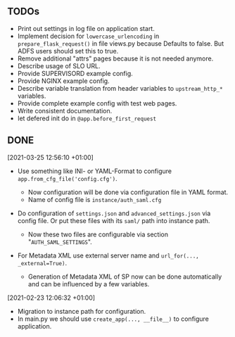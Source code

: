 TODOs
-----

* Print out settings in log file on application start.
* Implement decision for `lowercase_urlencoding` in `prepare_flask_request()`
  in file views.py because Defaults to false. But ADFS users should set this to
  true.
* Remove additional "attrs" pages because it is not needed anymore.
* Describe usage of SLO URL.
* Provide SUPERVISORD example config.
* Provide NGINX example config.
* Describe variable translation from header variables to `upstream_http_*`
  variables.
* Provide complete example config with test web pages.
* Write consistent documentation.
* let defered init do in `@app.before_first_request`

DONE
----
[2021-03-25 12:56:10 +01:00]

* Use something like INI- or YAML-Format to configure `app.from_cfg_file('config.cfg')`.

    * Now configuration will be done via configuration file in YAML format.
    * Name of config file is `instance/auth_saml.cfg`

* Do configuration of `settings.json` and `advanced_settings.json` via config file.
  Or put these files with its `saml/` path into instance path.

    * Now these two files are configurable via section "`AUTH_SAML_SETTINGS`".

* For Metadata XML use external server name and `url_for(..., _external=True)`.

    * Generation of Metadata XML of SP now can be done automatically and can be
      influenced by a few variables.

[2021-02-23 12:06:32 +01:00]

* Migration to instance path for configuration.
* In main.py we should use `create_app(..., __file__)` to configure application.
